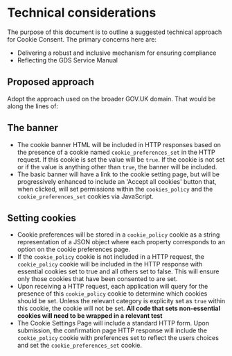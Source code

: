 # Technical considerations

The purpose of this document is to outline a suggested technical approach for Cookie Consent. The primary concerns here are: 

* Delivering a robust and inclusive mechanism for ensuring compliance
* Reflecting the GDS Service Manual

## Proposed approach

Adopt the approach used on the broader GOV.UK domain. That would be along the lines of:

## The banner

* The cookie banner HTML will be included in HTTP responses based on the presence of a cookie named `cookie_preferences_set` in the HTTP request. If this cookie is set the value will be `true`. If the cookie is not set or if the value is anything other than `true`, the banner will be included. 
* The basic banner will have a link to the cookie setting page, but will be progressively enhanced to include an 'Accept all cookies' button that, when clicked, will set permissions within the `cookies_policy` and the `cookie_preferences_set` cookies via JavaScript. 

## Setting cookies

* Cookie preferences will be stored in a `cookie_policy` cookie as a string representation of a JSON object where each property corresponds to an option on the cookie preferences page.
* If the `cookie_policy` cookie is not included in a HTTP request, the `cookie_policy` cookie will be included in the HTTP response with essential cookies set to true and all others set to false. This will ensure only those cookies that have been consented to are set. 
* Upon receiving a HTTP request, each application will query for the presence of this `cookie_policy` cookie to determine which cookies should be set. Unless the relevant category is explicity set as `true` within this cookie, the cookie will not be set. **All code that sets non-essential cookies will need to be wrapped in a relevant test**
* The Cookie Settings Page will include a standard HTTP form. Upon submission, the confirmation page HTTP response will include the `cookie_policy` cookie with preferences set to reflect the users choices and set the `cookie_preferences_set` cookie. 
